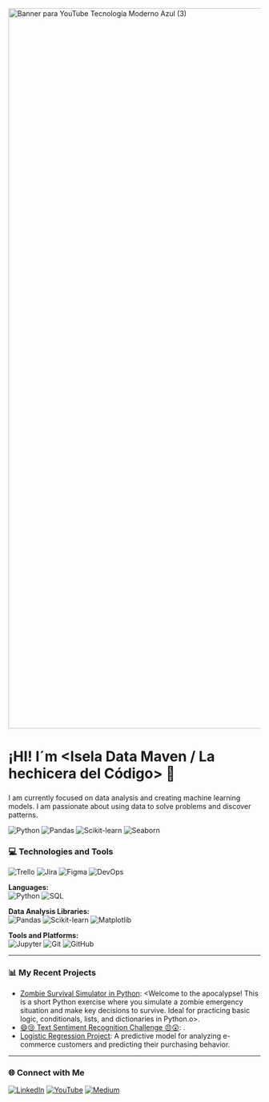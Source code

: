 

<img width="2560" height="1440" alt="Banner para YouTube Tecnología Moderno Azul (3)" src="https://github.com/user-attachments/assets/2a82bc6f-1895-49e8-935a-bc2c7b660701" />

# ¡HI! I´m <Isela Data Maven / La hechicera del Código> 👋

### <Your Welcome Phrase or Short Bio>
I am currently focused on data analysis and creating machine learning models. I am passionate about using data to solve problems and discover patterns.

![Python](https://img.shields.io/badge/Python-3776AB?style=for-the-badge&logo=python&logoColor=white)
![Pandas](https://img.shields.io/badge/Pandas-150458?style=for-the-badge&logo=pandas&logoColor=white)
![Scikit-learn](https://img.shields.io/badge/scikit--learn-F7931E?style=for-the-badge&logo=scikit-learn&logoColor=white)
![Seaborn](https://img.shields.io/badge/Seaborn-31859C?style=for-the-badge&logo=seaborn&logoColor=white)

### 💻 Technologies and Tools

![Trello](https://img.shields.io/badge/Trello-0052CC?style=for-the-badge&logo=trello&logoColor=white)
![Jira](https://img.shields.io/badge/Jira-0052CC?style=for-the-badge&logo=jira&logoColor=white)
![Figma](https://img.shields.io/badge/Figma-F24E1E?style=for-the-badge&logo=figma&logoColor=white)
![DevOps](https://img.shields.io/badge/DevOps-4A90E2?style=for-the-badge&logo=devops&logoColor=white)

**Languages:** <br>
![Python](https://img.shields.io/badge/Python-3776AB?style=for-the-badge&logo=python&logoColor=white) 
![SQL](https://img.shields.io/badge/SQL-4479A1?style=for-the-badge&logo=mysql&logoColor=white)

**Data Analysis Libraries:** <br>
![Pandas](https://img.shields.io/badge/Pandas-150458?style=for-the-badge&logo=pandas&logoColor=white)
![Scikit-learn](https://img.shields.io/badge/scikit--learn-F7931E?style=for-the-badge&logo=scikit-learn&logoColor=white)
![Matplotlib](https://img.shields.io/badge/Matplotlib-003366?style=for-the-badge&logo=matplotlib&logoColor=white)

**Tools and Platforms:** <br>
![Jupyter](https://img.shields.io/badge/Jupyter-F37626?style=for-the-badge&logo=jupyter&logoColor=white)
![Git](https://img.shields.io/badge/Git-F05032?style=for-the-badge&logo=git&logoColor=white)
![GitHub](https://img.shields.io/badge/GitHub-100000?style=for-the-badge&logo=github&logoColor=white)

---

### 📊 My Recent Projects

* [Zombie Survival Simulator in Python](<https://github.com/IselaDataMaven/-Simulador-de-Supervivencia-Zombie-en-Python.git>): <Welcome to the apocalypse! This is a short Python exercise where you simulate a zombie emergency situation and make key decisions to survive. Ideal for practicing basic logic, conditionals, lists, and dictionaries in Python.o>.
* [😄😢 Text Sentiment Recognition Challenge 😠😲](<https://github.com/IselaDataMaven/TextSentiment.git>): <The objective is to utilize natural language processing models to identify and classify sentiments expressed in text messages. >.
* [Logistic Regression Project](<https://github.com/IselaDataMaven/logistic_regression_e-commerce.git>): A predictive model for analyzing e-commerce customers and predicting their purchasing behavior.

---

### 🌐 Connect with Me

[![LinkedIn](https://img.shields.io/badge/LinkedIn-0A66C2?style=for-the-badge&logo=linkedin&logoColor=white)](https://www.linkedin.com/in/iseladatamaven/>)
[![YouTube](https://img.shields.io/badge/YouTube-FF0000?style=for-the-badge&logo=youtube&logoColor=white)](https://www.youtube.com/@lahechiceradelcodigo>)
[![Medium](https://img.shields.io/badge/Medium-12100E?style=for-the-badge&logo=medium&logoColor=white)](https://medium.com/@lahechiceradelcodigo>)
